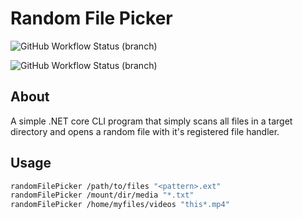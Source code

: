 # Random File Picker

![GitHub Workflow Status (branch)](https://img.shields.io/github/workflow/status/EverAzureRest/randomFilePicker/Build/dev?label=devbuild&style=plastic)

![GitHub Workflow Status (branch)](https://img.shields.io/github/workflow/status/EverAzureRest/randomFilePicker/Build/main?label=build&style=plastic)

## About

A simple .NET core CLI program that simply scans all files in a target directory and opens a random file with it's registered file handler.

## Usage

```bash
randomFilePicker /path/to/files "<pattern>.ext"
randomFilePicker /mount/dir/media "*.txt"
randomFilePicker /home/myfiles/videos "this*.mp4"
```
